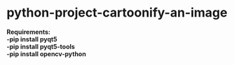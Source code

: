 # python-project-cartoonify-an-image

<b> Requirements:
<br>
    -pip install pyqt5<br>
    -pip install pyqt5-tools<br>
    -pip install opencv-python<br>
